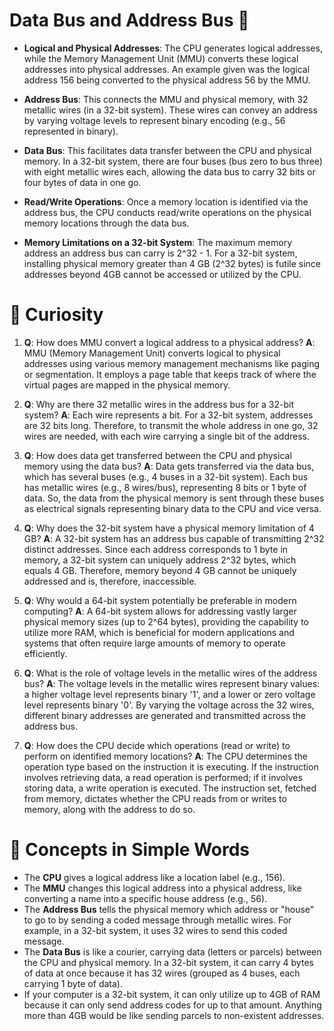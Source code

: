 # Data Bus and Address Bus 📘 

- **Logical and Physical Addresses**: The CPU generates logical addresses, while the Memory Management Unit (MMU) converts these logical addresses into physical addresses. An example given was the logical address 156 being converted to the physical address 56 by the MMU.

- **Address Bus**: This connects the MMU and physical memory, with 32 metallic wires (in a 32-bit system). These wires can convey an address by varying voltage levels to represent binary encoding (e.g., 56 represented in binary).

- **Data Bus**: This facilitates data transfer between the CPU and physical memory. In a 32-bit system, there are four buses (bus zero to bus three) with eight metallic wires each, allowing the data bus to carry 32 bits or four bytes of data in one go.

- **Read/Write Operations**: Once a memory location is identified via the address bus, the CPU conducts read/write operations on the physical memory locations through the data bus.

- **Memory Limitations on a 32-bit System**: The maximum memory address an address bus can carry is 2^32 - 1. For a 32-bit system, installing physical memory greater than 4 GB (2^32 bytes) is futile since addresses beyond 4GB cannot be accessed or utilized by the CPU.

# 🧐 Curiosity

1. **Q**: How does MMU convert a logical address to a physical address?
   **A**: MMU (Memory Management Unit) converts logical to physical addresses using various memory management mechanisms like paging or segmentation. It employs a page table that keeps track of where the virtual pages are mapped in the physical memory.

2. **Q**: Why are there 32 metallic wires in the address bus for a 32-bit system?
   **A**: Each wire represents a bit. For a 32-bit system, addresses are 32 bits long. Therefore, to transmit the whole address in one go, 32 wires are needed, with each wire carrying a single bit of the address.

3. **Q**: How does data get transferred between the CPU and physical memory using the data bus?
   **A**: Data gets transferred via the data bus, which has several buses (e.g., 4 buses in a 32-bit system). Each bus has metallic wires (e.g., 8 wires/bus), representing 8 bits or 1 byte of data. So, the data from the physical memory is sent through these buses as electrical signals representing binary data to the CPU and vice versa.

4. **Q**: Why does the 32-bit system have a physical memory limitation of 4 GB?
   **A**: A 32-bit system has an address bus capable of transmitting 2^32 distinct addresses. Since each address corresponds to 1 byte in memory, a 32-bit system can uniquely address 2^32 bytes, which equals 4 GB. Therefore, memory beyond 4 GB cannot be uniquely addressed and is, therefore, inaccessible.

5. **Q**: Why would a 64-bit system potentially be preferable in modern computing?
   **A**: A 64-bit system allows for addressing vastly larger physical memory sizes (up to 2^64 bytes), providing the capability to utilize more RAM, which is beneficial for modern applications and systems that often require large amounts of memory to operate efficiently.

6. **Q**: What is the role of voltage levels in the metallic wires of the address bus?
   **A**: The voltage levels in the metallic wires represent binary values: a higher voltage level represents binary '1', and a lower or zero voltage level represents binary '0'. By varying the voltage across the 32 wires, different binary addresses are generated and transmitted across the address bus.

7. **Q**: How does the CPU decide which operations (read or write) to perform on identified memory locations?
   **A**: The CPU determines the operation type based on the instruction it is executing. If the instruction involves retrieving data, a read operation is performed; if it involves storing data, a write operation is executed. The instruction set, fetched from memory, dictates whether the CPU reads from or writes to memory, along with the address to do so.

# 📝 Concepts in Simple Words
- The **CPU** gives a logical address like a location label (e.g., 156).
- The **MMU** changes this logical address into a physical address, like converting a name into a specific house address (e.g., 56). 
- The **Address Bus** tells the physical memory which address or "house" to go to by sending a coded message through metallic wires. For example, in a 32-bit system, it uses 32 wires to send this coded message.
- The **Data Bus** is like a courier, carrying data (letters or parcels) between the CPU and physical memory. In a 32-bit system, it can carry 4 bytes of data at once because it has 32 wires (grouped as 4 buses, each carrying 1 byte of data). 
- If your computer is a 32-bit system, it can only utilize up to 4GB of RAM because it can only send address codes for up to that amount. Anything more than 4GB would be like sending parcels to non-existent addresses.